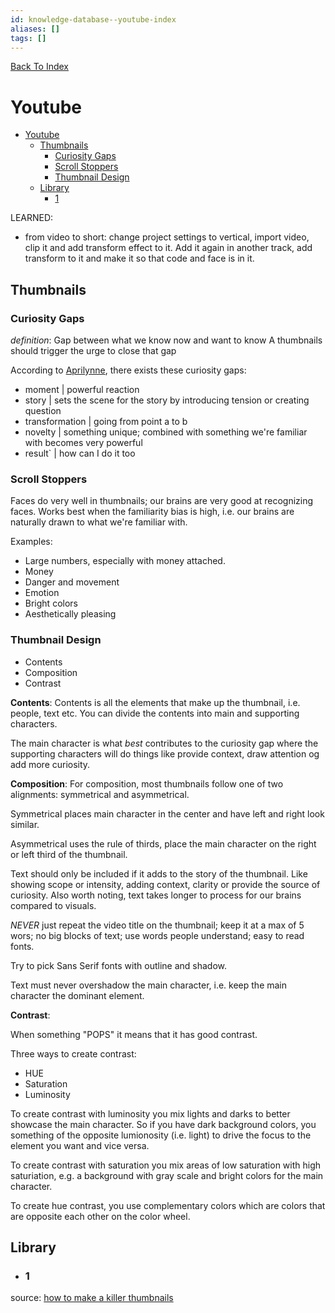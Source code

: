 ```yaml
---
id: knowledge-database--youtube-index
aliases: []
tags: []
---
```


[Back To Index](../index.md)

# Youtube

<!--toc:start-->
- [Youtube](#youtube)
  - [Thumbnails](#thumbnails)
    - [Curiosity Gaps](#curiosity-gaps)
    - [Scroll Stoppers](#scroll-stoppers)
    - [Thumbnail Design](#thumbnail-design)
  - [Library](#library)
    - [1](#1)
<!--toc:end-->

LEARNED:
- from video to short: change project settings to vertical, import video, clip
it and add transform effect to it. Add it again in another track, add transform
to it and make it so that code and face is in it.

## Thumbnails

### Curiosity Gaps

_definition_: Gap between what we know now and want to know
A thumbnails should trigger the urge to close that gap

According to [Aprilynne](#1), there exists these curiosity gaps:
- moment | powerful reaction
- story | sets the scene for the story by introducing tension or creating question
- transformation | going from point a to b
- novelty | something unique; combined with something we're familiar with becomes very powerful
- result` | how can I do it too

### Scroll Stoppers

Faces do very well in thumbnails; our brains are very good at recognizing faces. Works best when the familiarity bias is high, i.e. our brains are naturally drawn to what we're familiar with.

Examples:
- Large numbers, especially with money attached.
- Money
- Danger and movement
- Emotion
- Bright colors
- Aesthetically pleasing

### Thumbnail Design

- Contents
- Composition
- Contrast

**Contents**:
Contents is all the elements that make up the thumbnail, i.e. people, text etc. You can divide the contents into main and supporting characters. 

The main character is what _best_ contributes to the curiosity gap where the supporting characters will do things like provide context, draw attention og add more curiosity.

**Composition**:
For composition, most thumbnails follow one of two alignments: symmetrical and asymmetrical. 

Symmetrical places main character in the center and have left and right look similar.

Asymmetrical uses the rule of thirds, place the main character on the right or left third of the thumbnail.

Text should only be included if it adds to the story of the thumbnail. Like showing scope or intensity, adding context, clarity or provide the source of curiosity. Also worth noting, text takes longer to process for our brains compared to visuals.

_NEVER_ just repeat the video title on the thumbnail; keep it at a max of 5 wors; no big blocks of text; use words people understand; easy to read fonts.

Try to pick Sans Serif fonts with outline and shadow.

Text must never overshadow the main character, i.e. keep the main character the dominant element.

**Contrast**:

When something "POPS" it means that it has good contrast.

Three ways to create contrast:
- HUE
- Saturation
- Luminosity

To create contrast with luminosity you mix lights and darks to better showcase the main character. So if you have dark background colors, you something of the opposite lumionosity (i.e. light) to drive the focus to the element you want and vice versa.

To create contrast with saturation you mix areas of low saturation with high saturiation, e.g. a background with gray scale and bright colors for the main character.

To create hue contrast, you use complementary colors which are colors that are opposite each other on the color wheel.

## Library

- ### 1 
source: [how to make a killer thumbnails](https://www.youtube.com/watch?v=0TolBiTrUg4)
